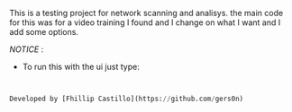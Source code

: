 This is a testing project for network scanning and analisys.
the main code for this was for a video training I found and I change on what I want and I add some options.

*NOTICE* : 
* To run this with the ui just type:

````python main.py


Developed by [Fhillip Castillo](https://github.com/gers0n)